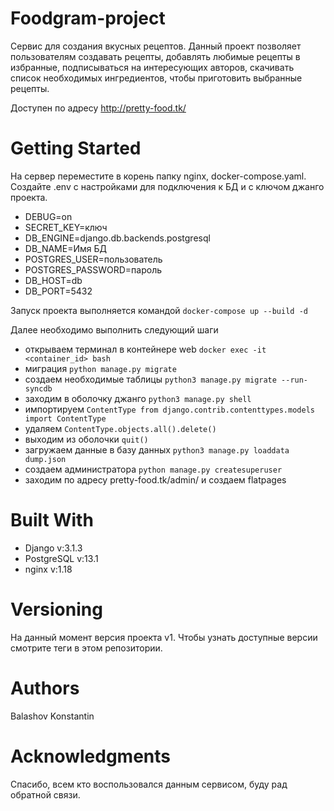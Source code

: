 
# Foodgram-project

Сервис для создания вкусных рецептов. Данный проект позволяет пользователям создавать рецепты, добавлять любимые рецепты в избранные, подписываться на интересующих авторов, скачивать список необходимых ингредиентов, чтобы приготовить выбранные рецепты.


Доступен по адресу 
http://pretty-food.tk/

# Getting Started
На сервер переместите в корень  папку nginx, docker-compose.yaml.
Создайте .env с настройками для подключения к БД и с ключом джанго проекта.
- DEBUG=on
- SECRET_KEY=ключ
- DB_ENGINE=django.db.backends.postgresql
- DB_NAME=Имя БД
- POSTGRES_USER=пользователь
- POSTGRES_PASSWORD=пароль
- DB_HOST=db
- DB_PORT=5432


Запуск проекта выполняется командой `docker-compose up --build -d`
 
Далее необходимо выполнить следующий шаги
 - открываем терминал в контейнере web `docker exec -it <container_id> bash`
 - миграция `python manage.py migrate`
 - создаем необходимые таблицы `python3 manage.py migrate --run-syncdb`
 - заходим в оболочку джанго `python3 manage.py shell`
 - импортируем `ContentType from django.contrib.contenttypes.models import ContentType`
 - удаляем `ContentType.objects.all().delete()`
 - выходим из оболочки `quit()`
 - загружаем данные в базу данных `python3 manage.py loaddata dump.json`
 - создаем администратора `python manage.py createsuperuser`
 - заходим по адресу pretty-food.tk/admin/ и создаем flatpages

# Built With
* Django v:3.1.3
* PostgreSQL v:13.1
* nginx v:1.18

# Versioning
На данный момент версия проекта v1. Чтобы узнать доступные версии смотрите теги в этом репозитории.


# Authors
Balashov Konstantin


# Acknowledgments
Спасибо, всем кто воспользовался данным сервисом, буду рад обратной связи.
